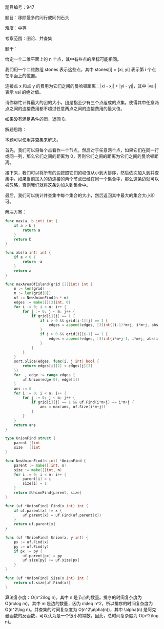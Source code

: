 题目编号：947

题目：移除最多的同行或同列石头

难度：中等

考察范围：图论、并查集

题干：

给定一个二维平面上的 n 个点，其中有些点的坐标可能相同。

我们用一个二维数组 stones 表示这些点，其中 stones[i] = [xi, yi] 表示第 i 个点在平面上的位置。

连接点 x 和点 y 的费用为它们之间的曼哈顿距离：|xi - xj| + |yi - yj|，其中 |val| 表示 val 的绝对值。

请你帮忙计算最大的团的大小，团是指至少有三个点组成的点集，使得其中任意两点之间的连接费用都不超过任意两点之间的连接费用的最大值。

如果没有满足条件的团，返回 0。

解题思路：

本题可以使用并查集来解决。

首先，我们可以将每个点看作一个节点，然后对于任意两个点，如果它们在同一行或同一列，那么它们之间的距离为 0，否则它们之间的距离为它们之间的曼哈顿距离。

接下来，我们可以将所有的边按照它们的权值从小到大排序，然后依次加入到并查集中。如果当前加入的边连接的两个节点已经在同一个集合中，那么这条边就可以被忽略，否则我们就将这条边加入到集合中。

最后，我们可以统计并查集中每个集合的大小，然后返回其中最大的集合大小即可。

解决方案：

```go
func max(a, b int) int {
    if a > b {
        return a
    }
    return b
}

func abs(a int) int {
    if a < 0 {
        return -a
    }
    return a
}

func maxAreaOfIsland(grid [][]int) int {
    n := len(grid)
    m := len(grid[0])
    uf := NewUnionFind(n * m)
    edges := make([][3]int, 0)
    for i := 0; i < n; i++ {
        for j := 0; j < m; j++ {
            if grid[i][j] == 1 {
                if i > 0 && grid[i-1][j] == 1 {
                    edges = append(edges, [3]int{(i-1)*m+j, i*m+j, abs(i-1-i)+abs(j-j)})
                }
                if j > 0 && grid[i][j-1] == 1 {
                    edges = append(edges, [3]int{i*m+j-1, i*m+j, abs(i-i)+abs(j-1-j)})
                }
            }
        }
    }
    sort.Slice(edges, func(i, j int) bool {
        return edges[i][2] < edges[j][2]
    })
    for _, edge := range edges {
        uf.Union(edge[0], edge[1])
    }
    ans := 0
    for i := 0; i < n; i++ {
        for j := 0; j < m; j++ {
            if grid[i][j] == 1 && uf.Find(i*m+j) == i*m+j {
                ans = max(ans, uf.Size(i*m+j))
            }
        }
    }
    return ans
}

type UnionFind struct {
    parent []int
    size   []int
}

func NewUnionFind(n int) *UnionFind {
    parent := make([]int, n)
    size := make([]int, n)
    for i := 0; i < n; i++ {
        parent[i] = i
        size[i] = 1
    }
    return &UnionFind{parent, size}
}

func (uf *UnionFind) Find(x int) int {
    if uf.parent[x] != x {
        uf.parent[x] = uf.Find(uf.parent[x])
    }
    return uf.parent[x]
}

func (uf *UnionFind) Union(x, y int) {
    px := uf.Find(x)
    py := uf.Find(y)
    if px != py {
        uf.parent[px] = py
        uf.size[py] += uf.size[px]
    }
}

func (uf *UnionFind) Size(x int) int {
    return uf.size[uf.Find(x)]
}
```

算法复杂度：O(n^2\log n)，其中 n 是节点的数量。排序的时间复杂度为 O(m\log m)，其中 m 是边的数量，因为 m\leq n^2，所以排序的时间复杂度为 O(n^2\log n)。并查集的时间复杂度为 O(n^2\alpha(n))，其中 \alpha(n) 是阿克曼函数的反函数，可以认为是一个很小的常数。因此，总时间复杂度为 O(n^2\log n)。